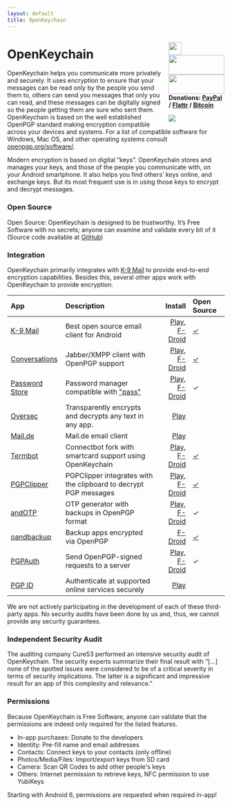```yaml
---
layout: default
title: OpenKeychain
---
```


<div style="float: right;">
<script src="{{site.baseurl}}/public/js/jquery/2.0.2/jquery.min.js"></script>

<p style="width:130px;margin-left:auto;margin-right:auto;margin-bottom:0px">
<a href="https://twitter.com/OpenKeychain">
  <img src="{{site.baseurl}}/public/images/twitter-512.png" width="30" height="30" style="margin-bottom:0px;" />
</a>
<a href="https://f-droid.org/app/org.sufficientlysecure.keychain">
  <img style="margin-bottom:0px" src="{{ site.url }}/public/images/fdroid.png" width="129" height="45" />
</a>
<a href="https://play.google.com/store/apps/details?id=org.sufficientlysecure.keychain">
  <img style="margin-bottom:0px" src="{{ site.url }}/public/images/google_play.png" width="129" height="45" />
</a>
<b>Donations:
<a href="https://www.paypal.com/cgi-bin/webscr?cmd=_donations&amp;business=android%40schuermann.eu&amp;lc=US&amp;item_name=OpenKeychain+Donation&amp;no_note=0&amp;no_shipping=1&amp;currency_code=EUR">PayPal</a> / <a href="https://flattr.com/submit/auto?fid=4vzg0p&amp;url=https%3A%2F%2Fwww.openkeychain.org">Flattr</a> / <a href="" data-toggle="modal" data-target="#bitcoin-donation-overlay">Bitcoin</a></b>
</p>
<p><img src="{{ site.url }}/public/images/screen1.png" /></p>
</div>

# OpenKeychain

OpenKeychain helps you communicate more privately and securely. It uses encryption to ensure that your messages can be read only by the people you send them to, others can send you messages that only you can read, and these messages can be digitally signed so the people getting them are sure who sent them. OpenKeychain is based on the well established OpenPGP standard making encryption compatible across your devices and systems. For a list of compatible software for Windows, Mac OS, and other operating systems consult [openpgp.org/software/](https://www.openpgp.org/software/).

Modern encryption is based on digital “keys”. OpenKeychain stores and manages your keys, and those of the people you communicate with, on your Android smartphone. It also helps you find others’ keys online, and exchange keys. But its most frequent use is in using those keys to encrypt and decrypt messages.


### Open Source

Open Source: OpenKeychain is designed to be trustworthy. It’s Free Software with no secrets; anyone can examine and validate every bit of it (Source code available at [GitHub](https://github.com/open-keychain/open-keychain))

### Integration

OpenKeychain primarily integrates with [K-9 Mail](https://k9mail.github.io/) to provide end-to-end encryption capabilities.
Besides this, several other apps work with OpenKeychain to provide encryption.

| App                                                                                     | Description                                                             | Install                                                                                                                                             | Open Source |
|:--------------------------------------------------------------------------------------- |:----------------------------------------------------------------------- | ---------------------------------------------------------------------------------------------------------------------------------------------------:|:--- |
| [K-9 Mail](https://k9mail.github.io/)                                                   | Best open source email client for Android                               | [Play](https://play.google.com/store/apps/details?id=com.fsck.k9), [F-Droid](https://f-droid.org/app/com.fsck.k9)                                   | [✓](https://github.com/k9mail/k-9) |
| [Conversations](https://conversations.im/)                                              | Jabber/XMPP client with OpenPGP support                                 | [Play](https://play.google.com/store/apps/details?id=eu.siacs.conversations), [F-Droid](https://f-droid.org/app/eu.siacs.conversations)             | [✓](https://github.com/zeapo/Android-Password-Store) |
| [Password Store](https://play.google.com/store/apps/details?id=com.zeapo.pwdstore)      | Password manager compatible with ["pass"](http://www.passwordstore.org) | [Play](https://play.google.com/store/apps/details?id=com.zeapo.pwdstore), [F-Droid](https://f-droid.org/repository/browse/?fdid=com.zeapo.pwdstore) | ✓ |
| [Oversec](http://www.oversec.io/)                                                       | Transparently encrypts and decrypts any text in any app.                | [Play](https://play.google.com/store/apps/details?id=io.oversec.one)                                                                                |   |
| [Mail.de](https://mail.de/mobile-apps/)                                                 | Mail.de email client                                                    | [Play](https://play.google.com/store/apps/details?id=de.mail.android.mailapp)                                                                       |   |
| [Termbot](https://play.google.com/store/apps/details?id=org.sufficientlysecure.termbot) | Connectbot fork with smartcard support using OpenKeychain               | [Play](https://play.google.com/store/apps/details?id=org.sufficientlysecure.termbot), [F-Droid](https://f-droid.org/en/packages/org.sufficientlysecure.termbot/)         | [✓](https://github.com/open-keychain/termbot)  |
| [PGPClipper](https://play.google.com/store/apps/details?id=moe.minori.pgpclipper)       | PGPClipper integrates with the clipboard to decrypt PGP messages        | [Play](https://play.google.com/store/apps/details?id=moe.minori.pgpclipper), [F-Droid](https://f-droid.org/app/moe.minori.pgpclipper)               | [✓](https://github.com/Mnkai/PGPClipper)   |
| [andOTP](https://play.google.com/store/apps/details?id=org.shadowice.flocke.andotp)     | OTP generator with backups in OpenPGP format                            | [Play](https://play.google.com/store/apps/details?id=org.shadowice.flocke.andotp), [F-Droid](https://f-droid.org/packages/org.shadowice.flocke.andotp/)                                                                                                   | ✓ |
| [oandbackup](https://f-droid.org/app/dk.jens.backup)                                    | Backup apps encrypted via OpenPGP                                       | [F-Droid](https://f-droid.org/app/dk.jens.backup)                                                                                                   | [✓](https://github.com/jensstein/oandbackup) |
| [PGPAuth](https://play.google.com/store/apps/details?id=org.lf_net.pgpunlocker)         | Send OpenPGP-signed requests to a server                                | [Play](https://play.google.com/store/apps/details?id=org.lf_net.pgpunlocker), [F-Droid](https://f-droid.org/app/org.lf_net.pgpunlocker)             | ✓ |
| [PGP ID](https://play.google.com/store/apps/details?id=se.rtek.rid)                     | Authenticate at supported online services securely                      | [Play](https://play.google.com/store/apps/details?id=se.rtek.rid)                                                                                   |   |

We are not actively participating in the development of each of these third-party apps.
No security audits have been done by us and, thus, we cannot provide any security guarantees.

### Independent Security Audit

The auditing company Cure53 performed an intensive security audit of OpenKeychain. The security experts summarize their final result with “[...] none of the spotted issues were considered to be of a critical severity in terms of security implications. The latter is a significant and impressive result for an app of this complexity and relevance.”

### Permissions

Because OpenKeychain is Free Software, anyone can validate that the permissions are indeed only required for the listed features.

  * In-app purchases: Donate to the developers
  * Identity: Pre-fill name and email addresses
  * Contacts: Connect keys to your contacts (only offline)
  * Photos/Media/Files: Import/export keys from SD card
  * Camera: Scan QR Codes to add other people's keys
  * Others: Internet permission to retrieve keys, NFC permission to use YubiKeys

Starting with Android 6, permissions are requested when required in-app!
